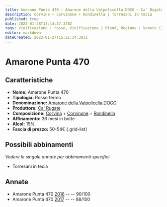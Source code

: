 ```yaml
---
title: Amarone Punta 470 – Amarone della Valpolicella DOCG – Ca' Rugate – Veneto (IT) – 50-54€ – 3★-4★
description: Corvina + Corvinone + Rondinella | Torresani in tecia
published: true
date: 2022-01-28T17:14:37.370Z
tags: Vinificazione | rosso, Vinificazione | blend, Regione | Veneto (IT), Vinificazione | fermo, Valutazioni | 4 stelle, Prezzi | 50-54€, Vitigni | Corvina, Vitigni | Rondinella, Vitigni | Corvinone, Alimento | piccione, Aromatizzazione | in tecia
editor: markdown
dateCreated: 2022-01-27T15:21:34.303Z
---
```


# Amarone Punta 470

## Caratteristiche
- **Nome:** <span class="nome">Amarone Punta 470</span>
- **Tipologia:** Rosso fermo
- **Denominazione:** <span class="denominazione">[Amarone della Valpolicella DOCG](/denominazioni/Italia/Veneto/DOCG/Amarone-della-Valpolicella)</span> 
- **Produttore:** <span class="cantina">[Ca' Rugate](/produttori/Italia/Veneto/Ca-Rugate)</span> 
- **Composizione:** [Corvina](/vitigni/Italia/corvina) + [Corvinone](/vitigni/Italia/corvinone) + [Rondinella](/vitigni/Italia/rondinella) 
- **Affinamento:** 36 mesi in botte
- **Alcol:** 15%
- **Fascia di prezzo:** 50-54€
{.grid-list}

## Possibili abbinamenti
*Vedere le singole annate per abbinamenti specifici*

- Torresani in tecia

## Annate
- Amarone Punta 470 [2016](vini/Italia/Veneto/Ca-Rugate/Amarone-Punta-470/2016) -- <span class="star-4"></span> -- 90/100
- Amarone Punta 470 [2017](vini/Italia/Veneto/Ca-Rugate/Amarone-Punta-470/2017) -- <span class="star-3"></span> -- 88/100
